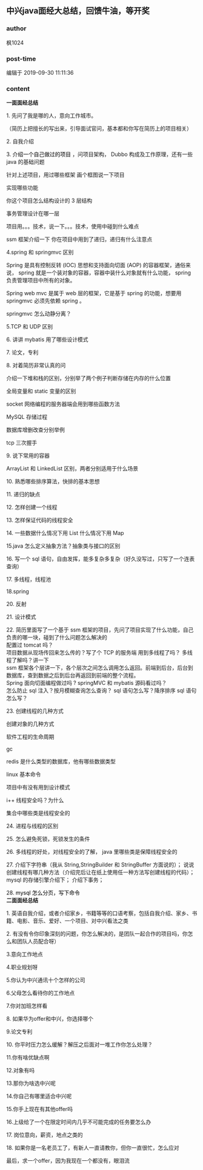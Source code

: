 ## 中兴java面经大总结，回馈牛油，等开奖
### author 
枫1024
### post-time 

编辑于  2019-09-30 11:11:36
### content 
<div class="post-topic-des nc-post-content">
 <div>
  <strong>
   一面面经总结
  </strong>
 </div>
 <p>
  <span>
   1.
  </span>
  先问了我是哪的人，意向工作城市。
  <span>
  </span>
 </p>
 <p>
  （简历上把擅长的写出来，引导面试官问，基本都和你写在简历上的项目相关）
  <span>
  </span>
 </p>
 <p>
  <span>
   2.
  </span>
  自我介绍
  <span>
  </span>
 </p>
 <p>
  <span>
   3.
   <span style="color: rgb(0,0,0);font-weight: 400;">
   </span>
   <span style="color: rgb(0,0,0);font-weight: 400;">
    介绍一个自己做过的项目
   </span>
  </span>
  ，问项目架构，
  <span>
   Dubbo
  </span>
  构成及工作原理，还有一些
  <span>
   java
  </span>
  的基础问题
  <span>
  </span>
 </p>
 <p>
  <span>
  </span>
  针对上述项目，用过哪些框架 画个框图说一下项目
  <span>
  </span>
 </p>
 <p>
  <span>
  </span>
  实现哪些功能
  <span>
  </span>
 </p>
 <p>
  <span>
  </span>
  你这个项目怎么结构设计的
  <span>
   3
  </span>
  层结构
  <span>
  </span>
 </p>
 <p>
  <span>
  </span>
  事务管理设计在哪一层
  <span>
  </span>
 </p>
 <p>
  <span>
  </span>
  项目用。。。技术，说一下。。。技术，使用中碰到什么难点
  <span>
  </span>
 </p>
 <p>
  <span>
   ssm
  </span>
  框架介绍一下
  <span>
  </span>
  你在项目中用到了递归，递归有什么注意点
 </p>
 <p>
  <span>
   4.spring
  </span>
  和
  <span>
   springmvc
  </span>
  区别
  <span>
  </span>
 </p>
 <p>
  <span>
   Spring
  </span>
  是具有控制反转
  <span>
   (IOC)
  </span>
  思想和支持面向切面
  <span>
   (AOP)
  </span>
  的容器框架，通俗来说，
  <span>
   spring
  </span>
  就是一个装对象的容器，容器中装什么对象就有什么功能，
  <span>
   spring
  </span>
  负责管理项目中所有的对象。
  <span>
  </span>
 </p>
 <p>
  <span>
   Spring web mvc
  </span>
  是属于
  <span>
   web
  </span>
  层的框架，它是基于
  <span>
   spring
  </span>
  的功能，想要用
  <span>
   springmvc
  </span>
  必须先依赖
  <span>
   spring
  </span>
  。
  <span>
  </span>
 </p>
 <p>
  <span>
   springmvc
  </span>
  怎么动静分离？
  <span>
  </span>
 </p>
 <p>
  <span>
   5.TCP
  </span>
  和
  <span>
   UDP
  </span>
  区别
  <span>
  </span>
 </p>
 <p>
  <span>
   6.
  </span>
  讲讲
  <span>
   mybatis
  </span>
  用了哪些设计模式
  <span>
  </span>
 </p>
 <p>
  <span>
   7.
  </span>
  论文，专利
  <span>
  </span>
 </p>
 <p>
  <span>
   8.
  </span>
  <span>
  </span>
  对着简历非常认真的问
  <span>
  </span>
 </p>
 <p>
  <span>
  </span>
  介绍一下堆和栈的区别，分别举了两个例子判断存储在内存的什么位置
  <span>
  </span>
 </p>
 <p>
  <span>
  </span>
  全局变量和
  <span>
   static
  </span>
  变量的区别
  <span>
  </span>
 </p>
 <p>
  <span>
   socket
  </span>
  网络编程的服务器端会用到哪些函数方法
  <span>
  </span>
 </p>
 <p>
  <span>
   MySQL
  </span>
  存储过程
  <span>
  </span>
 </p>
 <p>
  <span>
  </span>
  数据库增删改查分别举例
  <span>
  </span>
 </p>
 <p>
  <span>
   tcp
  </span>
  三次握手
  <span>
  </span>
 </p>
 <p>
  <span>
   9.
  </span>
  说下常用的容器
  <span>
  </span>
 </p>
 <p>
  <span>
   ArrayList
  </span>
  和
  <span>
   LinkedList
  </span>
  区别，两者分别适用于什么场景
  <span>
  </span>
 </p>
 <p>
  <span>
   10.
  </span>
  熟悉哪些排序算法，快排的基本思想
  <span>
  </span>
 </p>
 <p>
  <span>
   11.
  </span>
  递归的缺点
  <span>
  </span>
 </p>
 <p>
  <span>
   12.
  </span>
  怎样创建一个线程
  <span>
  </span>
 </p>
 <p>
  <span>
   13.
  </span>
  怎样保证代码的线程安全
  <span>
  </span>
 </p>
 <p>
  <span>
   14.
  </span>
  一些数据什么情况下用
  <span>
   List
  </span>
  什么情况下用
  <span>
   Map
  </span>
 </p>
 <p>
  <span>
   15.java
  </span>
  怎么定义抽象方法？抽象类与接口的区别
  <span>
  </span>
 </p>
 <p>
  <span>
   16.
  </span>
  写一个
  <span>
   sql
  </span>
  语句，自由发挥，能多复杂多复杂（好久没写过，只写了一个连表查询）
  <span>
  </span>
 </p>
 <p>
  <span>
   17.
  </span>
  多线程，线程池
  <span>
  </span>
 </p>
 <p>
  <span>
   18.spring
  </span>
 </p>
 <p>
  <span>
   20.
  </span>
  反射
  <span>
  </span>
 </p>
 <p>
  <span>
   21.
  </span>
  设计模式
  <span>
  </span>
 </p>
 <div>
  <span>
   22.
  </span>
  简历里面写了一个基于
  <span>
   ssm
  </span>
  框架的项目，先问了项目实现了什么功能，自己负责的哪一块，碰到了什么问题怎么解决的
  <span>
  </span>
 </div>
 <div>
  配置过
  <span>
   tomcat
  </span>
  吗？
 </div>
 <div>
  项目数据从现场传回来怎么传的？写了个
  <span>
   TCP
  </span>
  的服务端 用到多线程了吗？ 多线程了解吗？讲一下
  <span>
  </span>
 </div>
 <div>
  <span>
   ssm
  </span>
  框架各个层讲一下，各个层次之间怎么调用怎么返回。前端到后台，后台到数据库，查到数据之后到后台再返回到前端的整个流程。
  <span>
  </span>
 </div>
 <div>
  <span>
   Spring
  </span>
  面向切面编程做过吗
  <span>
   ? springMVC
  </span>
  和
  <span>
   mybatis
  </span>
  源码看过吗？
  <span>
  </span>
 </div>
 <div>
  <span>
  </span>
  怎么防止
  <span>
   sql
  </span>
  注入？按月模糊查询怎么查询？
  <span>
   sql
  </span>
  语句怎么写？降序排序
  <span>
   sql
  </span>
  语句怎么写？
  <span>
  </span>
 </div>
 <p>
  <span>
   23.
  </span>
  创建线程的几种方式
  <span>
  </span>
 </p>
 <p>
  <span>
  </span>
  创建对象的几种方式
  <span>
  </span>
 </p>
 <p>
  <span>
  </span>
  软件工程的生命周期
  <span>
  </span>
 </p>
 <p>
  <span>
   gc
  </span>
 </p>
 <p>
  <span>
   redis
  </span>
  是什么类型的数据库，他有哪些数据类型
  <span>
  </span>
 </p>
 <p>
  <span>
   linux
  </span>
  基本命令
  <span>
  </span>
 </p>
 <p>
  <span>
  </span>
  项目中有没有用到设计模式
  <span>
  </span>
 </p>
 <p>
  <span>
   i++
  </span>
  线程安全吗？为什么
  <span>
  </span>
 </p>
 <p>
  <span>
  </span>
  集合中哪些类是线程安全的
  <span>
  </span>
 </p>
 <p>
  <span>
   24.
  </span>
  进程与线程的区别
  <span>
  </span>
 </p>
 <p>
  <span>
   25.
  </span>
  怎么避免死锁，死锁发生的条件
  <span>
  </span>
 </p>
 <p>
  <span>
   26.
  </span>
  多线程的好处，对线程安全的了解，
  <span>
   java
  </span>
  里哪些类是保障线程安全的
  <span>
  </span>
 </p>
 <p>
  <span>
   27.
  </span>
  介绍下字符串（我从
  <span>
   String,StringBuilder
  </span>
  和
  <span>
   StringBuffer
  </span>
  方面说的）； 说说创建线程有哪几种方法（介绍完后让在纸上使用任一种方法写创建线程的代码）；
  <span>
   mysql
  </span>
  的存储引擎介绍下； 介绍下事务；
  <span>
  </span>
 </p>
 <div>
  28.
  <span style="color: rgb(0,0,0);font-weight: 400;">
   mysql
  </span>
  <span style="color: rgb(0,0,0);font-weight: 400;">
   怎么分页，写下命令
  </span>
 </div>
 <div>
  <strong>
   二面面经总结
  </strong>
 </div>
 <div>
  <p>
   <span>
    1.
   </span>
   英语自我介绍，或者介绍家乡，书籍等等的口语考察，包括自我介绍、家乡、书籍、电影、音乐、爱好、一个项目、对中兴看法之类
  </p>
  <p>
   <span>
    2.
   </span>
   有没有令你印象深刻的问题，你怎么解决的，是团队一起合作的项目吗，你怎么和团队人员配合呀）
  </p>
  <p>
   3.意向工作地点
  </p>
  <p>
   4.职业规划呀
  </p>
  <p>
   5.你认为中兴通讯十个怎样的公司
  </p>
  <p>
   6.父母怎么看待你的工作地点
  </p>
  <p>
   7.你对加班怎样看
  </p>
  <p>
   8. 如果华为offer和中兴，你选择哪个
  </p>
  <p>
   9.论文专利
  </p>
  <p>
   10. 你平时压力怎么缓解？解压之后面对一堆工作你怎么处理？
   <span>
   </span>
  </p>
  <p>
   11.你有啥优缺点啊
   <span>
   </span>
  </p>
  <p>
   12.对象有吗
   <span>
   </span>
  </p>
  <p>
   13.那你为啥选中兴呢
   <span>
   </span>
  </p>
  <p>
   14.你自己有哪里适合中兴呢
  </p>
  <p>
   15.你手上现在有其他offer吗
  </p>
  <p>
   16.上级给了一个在限定时间内几乎不可能完成的任务要怎么办
  </p>
  <p>
   17. 岗位意向，薪资，地点之类的
  </p>
  <p>
   18. 如果你是一名老员工了，有新人一直请教你，但你一直很忙，怎么应对
   <span>
   </span>
  </p>
  最后，求一个offer，因为我现在一个都没有，眼泪流
  <br/>
 </div>
</div>
